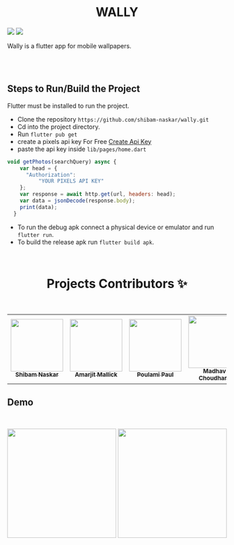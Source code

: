 <p align="center">
  <h1 align="center">WALLY</h1>
</p>
<p>
<img src="https://img.shields.io/badge/Flutter-02569B?style=for-the-badge&logo=flutter&logoColor=white"/>
  <img src="https://img.shields.io/badge/Pixels-02569B?style=for-the-badge&logo=circle&logoColor=whit"/>
</p>
Wally is a flutter app for mobile wallpapers.

<br/><br/>


## Steps to Run/Build the Project
Flutter must be installed to run the project.
<br/>
- Clone the repository
 `https://github.com/shibam-naskar/wally.git`
- Cd into the project directory.
- Run `flutter pub get`
- create a pixels api key For Free <a href="https://www.pexels.com/api/" target="_blank">Create Api Key<a/>
- paste the api key inside `lib/pages/home.dart`
```javascript
void getPhotos(searchQuery) async {
    var head = {
      "Authorization":
          "YOUR PIXELS API KEY"
    };
    var response = await http.get(url, headers: head);
    var data = jsonDecode(response.body);
    print(data);
  }
```
- To run the debug apk connect a physical device or emulator and run `flutter run`.
- To build the release apk run `flutter build apk`.

 <br>

  
  <h1 align=center> Projects Contributors ✨ </h1>
 
 <br>


<table>
  <p align="center">
  <tr>
    <td align="center"><a href="https://github.com/shibam-naskar"><img src="https://avatars.githubusercontent.com/u/39475600?v=4" width="120px;" alt=""/><br /><sub><b>Shibam Naskar</b></sub></a><br /></td>
   <td align="center"><a href="https://github.com/AmarjitM13"><img src="https://avatars.githubusercontent.com/u/50986992?v=4" width="120px;" alt=""/><br /><sub><b>Amarjit Mallick</b></sub></a><br /></td>
    <td align="center"><a href="https://github.com/Poulami2515"><img src="https://avatars.githubusercontent.com/u/91011865?v=4?s=100" width="120px;" alt=""/><br /><sub><b>Poulami Paul</b></sub></a><br /></td>
    <td align="center"><a href="https://github.com/madhavchoudhary0911"><img src="https://avatars.githubusercontent.com/u/62415167?v=4" width="120px;" alt=""/><br /><sub><b>Madhav Choudhary</b></sub></a><br /></td>
 </tr>
   
   </p>
 </table>

## Demo
<br/>
<p align="center">
 <img width="250" src="https://user-images.githubusercontent.com/39475600/150676431-cc8f7acb-382a-49ec-a507-6f715fee5916.jpeg"/>
<img width="250" src="https://user-images.githubusercontent.com/39475600/150676451-66a96e51-2bdb-42e4-8551-bf5113f8d9d2.jpeg"/>
</p>


</td>



</tr>
 </table>


